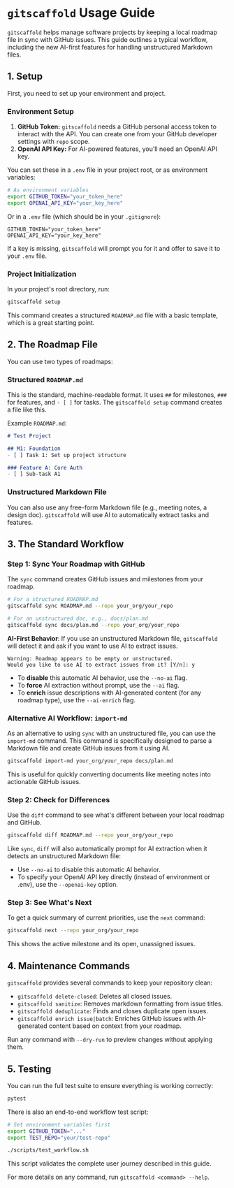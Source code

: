 # `gitscaffold` Usage Guide

`gitscaffold` helps manage software projects by keeping a local roadmap file in sync with GitHub issues. This guide outlines a typical workflow, including the new AI-first features for handling unstructured Markdown files.

## 1. Setup

First, you need to set up your environment and project.

### Environment Setup

1.  **GitHub Token:** `gitscaffold` needs a GitHub personal access token to interact with the API. You can create one from your GitHub developer settings with `repo` scope.
2.  **OpenAI API Key:** For AI-powered features, you'll need an OpenAI API key.

You can set these in a `.env` file in your project root, or as environment variables:

```bash
# As environment variables
export GITHUB_TOKEN="your_token_here"
export OPENAI_API_KEY="your_key_here"
```

Or in a `.env` file (which should be in your `.gitignore`):

```dotenv
GITHUB_TOKEN="your_token_here"
OPENAI_API_KEY="your_key_here"
```

If a key is missing, `gitscaffold` will prompt you for it and offer to save it to your `.env` file.

### Project Initialization

In your project's root directory, run:
```bash
gitscaffold setup
```
This command creates a structured `ROADMAP.md` file with a basic template, which is a great starting point.

## 2. The Roadmap File

You can use two types of roadmaps:

### Structured `ROADMAP.md`

This is the standard, machine-readable format. It uses `##` for milestones, `###` for features, and `- [ ]` for tasks. The `gitscaffold setup` command creates a file like this.

Example `ROADMAP.md`:
```markdown
# Test Project

## M1: Foundation
- [ ] Task 1: Set up project structure

### Feature A: Core Auth
- [ ] Sub-task A1
```

### Unstructured Markdown File

You can also use any free-form Markdown file (e.g., meeting notes, a design doc). `gitscaffold` will use AI to automatically extract tasks and features.

## 3. The Standard Workflow

### Step 1: Sync Your Roadmap with GitHub

The `sync` command creates GitHub issues and milestones from your roadmap.

```bash
# For a structured ROADMAP.md
gitscaffold sync ROADMAP.md --repo your_org/your_repo

# For an unstructured doc, e.g., docs/plan.md
gitscaffold sync docs/plan.md --repo your_org/your_repo
```

**AI-First Behavior**: If you use an unstructured Markdown file, `gitscaffold` will detect it and ask if you want to use AI to extract issues.
```
Warning: Roadmap appears to be empty or unstructured.
Would you like to use AI to extract issues from it? [Y/n]: y
```
- To **disable** this automatic AI behavior, use the `--no-ai` flag.
- To **force** AI extraction without prompt, use the `--ai` flag.
- To **enrich** issue descriptions with AI-generated content (for any roadmap type), use the `--ai-enrich` flag.

### Alternative AI Workflow: `import-md`

As an alternative to using `sync` with an unstructured file, you can use the `import-md` command. This command is specifically designed to parse a Markdown file and create GitHub issues from it using AI.

```bash
gitscaffold import-md your_org/your_repo docs/plan.md
```

This is useful for quickly converting documents like meeting notes into actionable GitHub issues.

### Step 2: Check for Differences

Use the `diff` command to see what's different between your local roadmap and GitHub.

```bash
gitscaffold diff ROADMAP.md --repo your_org/your_repo
```

Like `sync`, `diff` will also automatically prompt for AI extraction when it detects an unstructured Markdown file:

- Use `--no-ai` to disable this automatic AI behavior.
- To specify your OpenAI API key directly (instead of environment or .env), use the `--openai-key` option.

### Step 3: See What's Next

To get a quick summary of current priorities, use the `next` command:
```bash
gitscaffold next --repo your_org/your_repo
```
This shows the active milestone and its open, unassigned issues.

## 4. Maintenance Commands

`gitscaffold` provides several commands to keep your repository clean:

- `gitscaffold delete-closed`: Deletes all closed issues.
- `gitscaffold sanitize`: Removes markdown formatting from issue titles.
- `gitscaffold deduplicate`: Finds and closes duplicate open issues.
- `gitscaffold enrich issue|batch`: Enriches GitHub issues with AI-generated content based on context from your roadmap.

Run any command with `--dry-run` to preview changes without applying them.

## 5. Testing

You can run the full test suite to ensure everything is working correctly:
```bash
pytest
```

There is also an end-to-end workflow test script:
```bash
# Set environment variables first
export GITHUB_TOKEN="..."
export TEST_REPO="your/test-repo"

./scripts/test_workflow.sh
```
This script validates the complete user journey described in this guide.

For more details on any command, run `gitscaffold <command> --help`.
